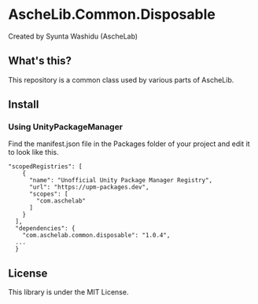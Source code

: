 # AscheLib.Common.Disposable
Created by Syunta Washidu (AscheLab)

## What's this?
This repository is a common class used by various parts of AscheLib.

## Install
### Using UnityPackageManager
Find the manifest.json file in the Packages folder of your project and edit it to look like this.
```
"scopedRegistries": [
    {
      "name": "Unofficial Unity Package Manager Registry",
      "url": "https://upm-packages.dev",
      "scopes": [
        "com.aschelab"
      ]
    }
  ],
  "dependencies": {
    "com.aschelab.common.disposable": "1.0.4",
  ...
  }
```


## License
This library is under the MIT License.